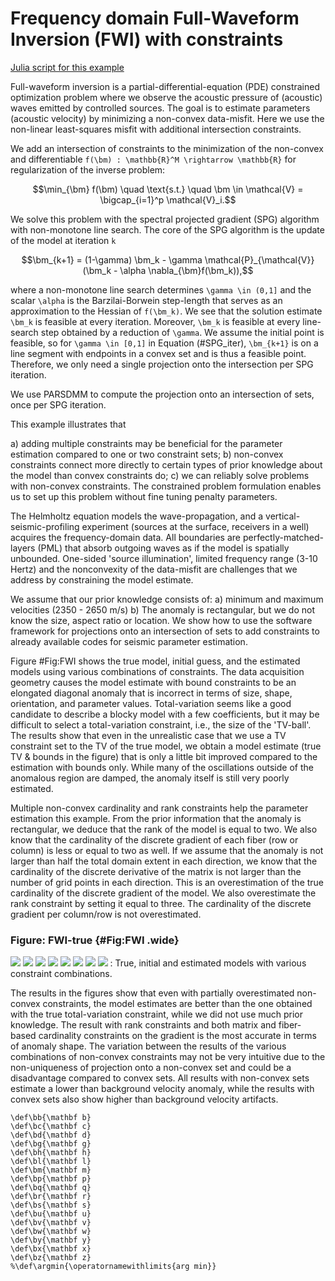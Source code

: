 # Frequency domain Full-Waveform Inversion (FWI) with constraints

[Julia script for this example](../examples/constrained_freq_FWI_simple.jl)


Full-waveform inversion is a partial-differential-equation (PDE) constrained optimization problem where we observe the acoustic pressure of (acoustic) waves emitted by controlled sources. The goal is to estimate parameters (acoustic velocity) by minimizing a non-convex data-misfit. Here we use the non-linear least-squares misfit with additional intersection constraints.

We add an intersection of constraints to the minimization of the non-convex and differentiable ``f(\bm) : \mathbb{R}^M \rightarrow \mathbb{R}`` for regularization of the inverse problem:
```math
\min_{\bm} f(\bm)  \quad \text{s.t.} \quad \bm \in \mathcal{V} = \bigcap_{i=1}^p \mathcal{V}_i.
```
We solve this problem with the spectral projected gradient (SPG) algorithm with non-monotone line search. The core of the SPG algorithm is the update of the model at iteration ``k``
```math #SPG_iter
\bm_{k+1} = (1-\gamma) \bm_k - \gamma \mathcal{P}_{\mathcal{V}} (\bm_k - \alpha \nabla_{\bm}f(\bm_k)),
```
where a non-monotone line search determines ``\gamma \in (0,1]`` and the scalar ``\alpha`` is the Barzilai-Borwein step-length that serves as an approximation to the Hessian of ``f(\bm_k)``. We see that the solution estimate ``\bm_k`` is feasible at every iteration. Moreover, ``\bm_k`` is feasible at every line-search step obtained by a reduction of ``\gamma``. We assume the initial point is feasible, so for  ``\gamma \in [0,1]`` in Equation (#SPG_iter), ``\bm_{k+1}`` is on a line segment with endpoints in a convex set and is thus a feasible point. Therefore, we only need a single projection onto the intersection per SPG iteration.

We use PARSDMM to compute the projection onto an intersection of sets, once per SPG iteration.

This example illustrates that 

a) adding multiple constraints may be beneficial for the parameter estimation compared to one or two constraint sets; 
b) non-convex constraints connect more directly to certain types of prior knowledge about the model than convex constraints do; 
c) we can reliably solve problems with non-convex constraints. The constrained problem formulation enables us to set up this problem without fine tuning penalty parameters.

The Helmholtz equation models the wave-propagation, and a vertical-seismic-profiling experiment (sources at the surface, receivers in a well) acquires the frequency-domain data. All boundaries are perfectly-matched-layers (PML) that absorb outgoing waves as if the model is spatially unbounded. One-sided 'source illumination', limited frequency range (3-10 Hertz) and the nonconvexity of the data-misfit are challenges that we address by constraining the model estimate. 

We assume that our prior knowledge consists of: 
a) minimum and maximum velocities (2350 - 2650 m/s)
b) The anomaly is rectangular, but we do not know the size, aspect ratio or location. We show how to use the software framework for projections onto an intersection of sets to add constraints to already available codes for seismic parameter estimation. 

Figure #Fig:FWI shows the true model, initial guess, and the estimated models using various combinations of constraints. The data acquisition geometry causes the model estimate with bound constraints to be an elongated diagonal anomaly that is incorrect in terms of size, shape, orientation, and parameter values. Total-variation seems like a good candidate to describe a blocky model with a few coefficients, but it may be difficult to select a total-variation constraint, i.e., the size of the 'TV-ball'. The results show that even in the unrealistic case that we use a TV constraint set to the TV of the true model, we obtain a model estimate (true TV & bounds in the figure) that is only a little bit improved compared to the estimation with bounds only. While many of the oscillations outside of the anomalous region are damped, the anomaly itself is still very poorly estimated. 

Multiple non-convex cardinality and rank constraints help the parameter estimation this example. From the prior information that the anomaly is rectangular, we deduce that the rank of the model is equal to two. We also know that the cardinality of the discrete gradient of each fiber (row or column) is less or equal to two as well. If we assume that the anomaly is not larger than half the total domain extent in each direction, we know that the cardinality of the discrete derivative of the matrix is not larger than the number of grid points in each direction. This is an overestimation of the true cardinality of the discrete gradient of the model. We also overestimate the rank constraint by setting it equal to three. The cardinality of the discrete gradient per column/row is not overestimated. 


### Figure:  FWI-true {#Fig:FWI .wide}
![](images/FWI_figs/CFWI_simple_freq_m_est_true.png)
![](images/FWI_figs/CFWI_simple_freq_m_est_initial.png) 
![](images/FWI_figs/CFWI_simple_freq_m_est_bounds_only.png) 
![](images/FWI_figs/CFWI_simple_freq_m_est_trueTV_bounds.png) 
![](images/FWI_figs/CFWI_simple_freq_m_est_cardcol_bounds.png) 
![](images/FWI_figs/CFWI_simple_freq_m_est_cardmat_bounds.png) 
![](images/FWI_figs/CFWI_simple_freq_m_est_cardmat_cardcol_bounds.png) 
![](images/FWI_figs/CFWI_simple_freq_m_est_cardmat_cardcol_rank_bounds.png) 
: True, initial and estimated models with various constraint combinations.

The results in the figures show that even with partially overestimated non-convex constraints, the model estimates are better than the one obtained with the true total-variation constraint, while we did not use much prior knowledge. The result with rank constraints and both matrix and fiber-based cardinality constraints on the gradient is the most accurate in terms of anomaly shape. The variation between the results of the various combinations of non-convex constraints may not be very intuitive due to the non-uniqueness of projection onto a non-convex set and could be a disadvantage compared to convex sets. All results with non-convex sets estimate a lower than background velocity anomaly, while the results with convex sets also show higher than background velocity artifacts. 

```math_def
\def\bb{\mathbf b}
\def\bc{\mathbf c}
\def\bd{\mathbf d}
\def\bg{\mathbf g}
\def\bh{\mathbf h}
\def\bl{\mathbf l}
\def\bm{\mathbf m}
\def\bp{\mathbf p}
\def\bq{\mathbf q}
\def\br{\mathbf r}
\def\bs{\mathbf s}
\def\bu{\mathbf u}
\def\bv{\mathbf v}
\def\bw{\mathbf w}
\def\by{\mathbf y}
\def\bx{\mathbf x}
\def\bz{\mathbf z}
%\def\argmin{\operatornamewithlimits{arg min}}
```